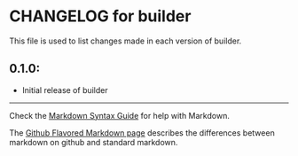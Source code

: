 # CHANGELOG for builder

This file is used to list changes made in each version of builder.

## 0.1.0:

* Initial release of builder

- - - 
Check the [Markdown Syntax Guide](http://daringfireball.net/projects/markdown/syntax) for help with Markdown.

The [Github Flavored Markdown page](http://github.github.com/github-flavored-markdown/) describes the differences between markdown on github and standard markdown.
